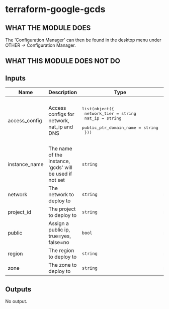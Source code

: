 # terraform-google-gcds

## WHAT THE MODULE DOES




The 'Configuration Manager' can then be found in the desktop menu under OTHER -> Configuration Manager.


## WHAT THIS MODULE DOES NOT DO



<!-- BEGINNING OF PRE-COMMIT-TERRAFORM DOCS HOOK -->
## Inputs

| Name | Description | Type | Default | Required |
|------|-------------|------|---------|:--------:|
| access\_config | Access configs for network, nat\_ip and DNS | <pre>list(object({<br>    network_tier           = string<br>    nat_ip                 = string<br>    public_ptr_domain_name = string<br>  }))</pre> | <pre>[<br>  {<br>    "nat_ip": "",<br>    "network_tier": "PREMIUM",<br>    "public_ptr_domain_name": ""<br>  }<br>]</pre> | no |
| instance\_name | The name of the instance, 'gcds' will be used if not set | `string` | `"gcds"` | no |
| network | The network to deploy to | `string` | n/a | yes |
| project\_id | The project to deploy to | `string` | n/a | yes |
| public | Assign a public ip, true=yes, false=no | `bool` | n/a | yes |
| region | The region to deploy to | `string` | n/a | yes |
| zone | The zone to deploy to | `string` | n/a | yes |

## Outputs

No output.

<!-- END OF PRE-COMMIT-TERRAFORM DOCS HOOK -->